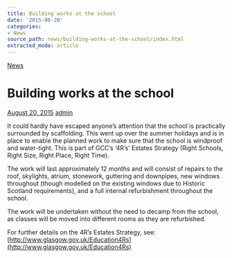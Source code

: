 ```yaml
---
title: Building works at the school
date: '2015-08-20'
categories:
- News
source_path: news/building-works-at-the-school/index.html
extracted_mode: article
---
```

[News](category/news/)

# Building works at the school

[August 20, 2015](news/building-works-at-the-school/) [admin](author/admin/)

It could hardly have escaped anyone’s attention that the school is practically surrounded by scaffolding. This went up over the summer holidays and is in place to enable the planned work to make sure that the school is windproof and water-tight. This is part of GCC’s ‘4R’s’ Estates Strategy (Right Schools, Right Size, Right Place, Right Time).

The work will last approximately 12 months and will consist of repairs to the roof, skylights, atrium, stonework, guttering and downpipes, new windows throughout (though modelled on the existing windows due to Historic Scotland requirements), and a full internal refurbishment throughout the school.

The work will be undertaken without the need to decamp from the school, as classes will be moved into different rooms as they are refurbished.

For further details on the 4R’s Estates Strategy, see: [http://www.glasgow.gov.uk/Education4Rs](http://www.glasgow.gov.uk/Education4Rs)
